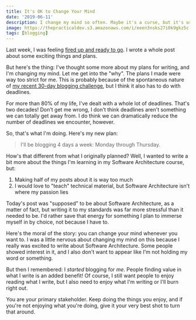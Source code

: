```yaml
---
title: It's OK to Change Your Mind
date: '2019-06-11'
description: I change my mind so often. Maybe it's a curse, but it's usually a sign of something bigger.
image: https://thepracticaldev.s3.amazonaws.com/i/eeen3nsks27i0k9gkz5c.jpg
tags: [blogging]
---
```


Last week, I was feeling [fired up and ready to go](https://youtu.be/5AhRqg0ADbk). I wrote a whole post about some exciting things and plans.

But here's the thing: I've thought some more about my plans for writing, and I'm changing my mind. Let me get into the "why". The plans I made were way too strict for me. This is probably because of the spontaneous nature of [my recent 30-day blogging challenge](https://dev.to/ashleemboyer/after-30-days-of-writing-on-dev-to-a08), but I think it also has to do with deadlines.

For more than 80% of my life, I've dealt with a whole lot of deadlines. That's two decades! Don't get me wrong, I don't think deadlines aren't something we can totally get away from. I do think we can dramatically reduce the number of deadlines we encounter, however.

So, that's what I'm doing. Here's my new plan:

> I'll be blogging 4 days a week: Monday through Thursday.

How's that different from what I originally planned? Well, I wanted to write a bit more about the things I'm learning in my Software Architecture course, but:

1. Making half of my posts about it is way too much
2. I would love to "teach" technical material, but Software Architecture isn't where my passion lies

Today's post was "supposed" to be about Software Architecture, as a matter of fact, but writing it to my standards was far more stressful than it needed to be. I'd rather save that energy for something I plan to immerse myself in by choice, not because I have to.

Here's the moral of the story: you can change your mind whenever you want to. I was a little nervous about changing my mind on this because I really was excited to write about Software Architecture. Some people showed interest in it, and I also don't want to appear like I'm not holding my word or something.

But then I remembered: I _started_ blogging for _me_. People finding value in what I write is an added benefit! Of course, I still want people to enjoy reading what I write, but I also need to enjoy what I'm writing or I'll burn right out.

You are your primary stakeholder. Keep doing the things you enjoy, and if you're not enjoying what you're doing, give it your very best shot to turn that around.
